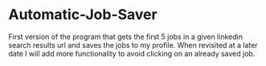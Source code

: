# Automatic-Job-Saver
First version of the program that gets the first 5 jobs in a given linkedin search results url and saves the jobs to my profile. When revisited at a later date I will add more functionality to avoid clicking on an already saved job.
